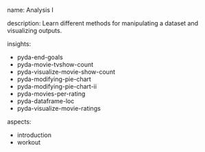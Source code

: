 name: Analysis I

description: Learn different methods for manipulating a dataset and visualizing outputs.

insights: 
  - pyda-end-goals
  - pyda-movie-tvshow-count
  - pyda-visualize-movie-show-count
  - pyda-modifying-pie-chart
  - pyda-modifying-pie-chart-ii
  - pyda-movies-per-rating
  - pyda-dataframe-loc
  - pyda-visualize-movie-ratings

aspects:
  - introduction
  - workout
